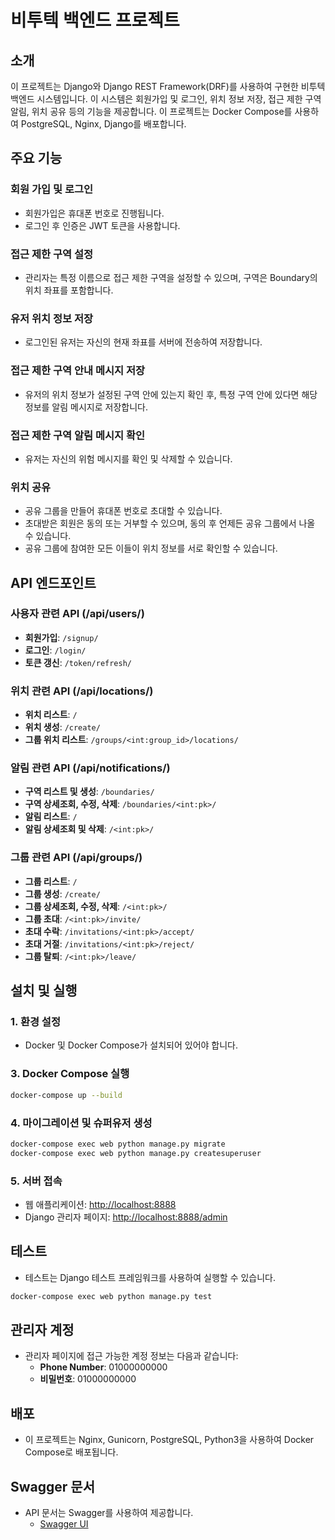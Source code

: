 # 비투텍 백엔드 프로젝트

## 소개
이 프로젝트는 Django와 Django REST Framework(DRF)를 사용하여 구현한 비투텍 백엔드 시스템입니다. 이 시스템은 회원가입 및 로그인, 위치 정보 저장, 접근 제한 구역 알림, 위치 공유 등의 기능을 제공합니다. 이 프로젝트는 Docker Compose를 사용하여 PostgreSQL, Nginx, Django를 배포합니다.

## 주요 기능

### 회원 가입 및 로그인
- 회원가입은 휴대폰 번호로 진행됩니다.
- 로그인 후 인증은 JWT 토큰을 사용합니다.

### 접근 제한 구역 설정
- 관리자는 특정 이름으로 접근 제한 구역을 설정할 수 있으며, 구역은 Boundary의 위치 좌표를 포함합니다.

### 유저 위치 정보 저장
- 로그인된 유저는 자신의 현재 좌표를 서버에 전송하여 저장합니다.

### 접근 제한 구역 안내 메시지 저장
- 유저의 위치 정보가 설정된 구역 안에 있는지 확인 후, 특정 구역 안에 있다면 해당 정보를 알림 메시지로 저장합니다.

### 접근 제한 구역 알림 메시지 확인
- 유저는 자신의 위험 메시지를 확인 및 삭제할 수 있습니다.

### 위치 공유
- 공유 그룹을 만들어 휴대폰 번호로 초대할 수 있습니다.
- 초대받은 회원은 동의 또는 거부할 수 있으며, 동의 후 언제든 공유 그룹에서 나올 수 있습니다.
- 공유 그룹에 참여한 모든 이들이 위치 정보를 서로 확인할 수 있습니다.

## API 엔드포인트

### 사용자 관련 API (/api/users/)
- **회원가입**: `/signup/`
- **로그인**: `/login/`
- **토큰 갱신**: `/token/refresh/`

### 위치 관련 API (/api/locations/)
- **위치 리스트**: `/`
- **위치 생성**: `/create/`
- **그룹 위치 리스트**: `/groups/<int:group_id>/locations/`

### 알림 관련 API (/api/notifications/)
- **구역 리스트 및 생성**: `/boundaries/`
- **구역 상세조회, 수정, 삭제**: `/boundaries/<int:pk>/`
- **알림 리스트**: `/`
- **알림 상세조회 및 삭제**: `/<int:pk>/`

### 그룹 관련 API (/api/groups/)
- **그룹 리스트**: `/`
- **그룹 생성**: `/create/`
- **그룹 상세조회, 수정, 삭제**: `/<int:pk>/`
- **그룹 초대**: `/<int:pk>/invite/`
- **초대 수락**: `/invitations/<int:pk>/accept/`
- **초대 거절**: `/invitations/<int:pk>/reject/`
- **그룹 탈퇴**: `/<int:pk>/leave/`

## 설치 및 실행

### 1. 환경 설정
- Docker 및 Docker Compose가 설치되어 있어야 합니다.

### 3. Docker Compose 실행
```bash
docker-compose up --build
```

### 4. 마이그레이션 및 슈퍼유저 생성
```bash
docker-compose exec web python manage.py migrate
docker-compose exec web python manage.py createsuperuser
```

### 5. 서버 접속
- 웹 애플리케이션: [http://localhost:8888](http://localhost:8888)
- Django 관리자 페이지: [http://localhost:8888/admin](http://localhost:8888/admin)

## 테스트
- 테스트는 Django 테스트 프레임워크를 사용하여 실행할 수 있습니다.
```bash
docker-compose exec web python manage.py test
```

## 관리자 계정
- 관리자 페이지에 접근 가능한 계정 정보는 다음과 같습니다:
  - **Phone Number**: 01000000000
  - **비밀번호**: 01000000000

## 배포
- 이 프로젝트는 Nginx, Gunicorn, PostgreSQL, Python3을 사용하여 Docker Compose로 배포됩니다.

## Swagger 문서
- API 문서는 Swagger를 사용하여 제공합니다.
  - [Swagger UI](http://localhost:8888/swagger/)

  